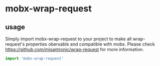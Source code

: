 # mobx-wrap-request

## usage

Simply import mobx-wrap-request to your project to make all wrap-request's properties obersable and compatible with mobx.
Please check https://github.com/misantronic/wrap-request for more information. 

```js
import 'mobx-wrap-request'
```
